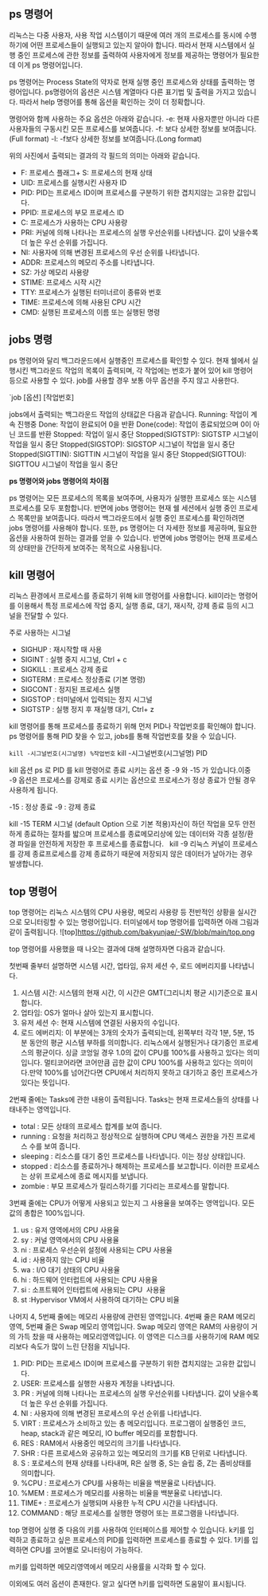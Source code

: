 ## ps 명령어 
리눅스는 다중 사용자, 사용 작업 시스템이기 때문에 여러 개의 프로세스를 동시에 수행하기에 어떤 프로세스들이 실행되고 있는지 알아야 합니다.
따라서 현재 시스템에서 실행 중인 프로세스에 관한 정보를 출력하여 사용자에게 정보를 제공하는 명령어가 필요한데 이게 ps 명령어입니다.

ps 명령어는 Process State의 약자로 현재 실행 중인 프로세스와 상태를 출력하는 명령어입니다. 
ps명령어의 옵션은 시스템 계열마다 다른 표기법 및 출력을 가지고 있습니다. 
따라서 help 명령어를 통해 옵션을 확인하는 것이 더 정확합니다.

명령어와 함께 사용하는 주요 옵션은 아래와 같습니다.
-e: 현재 사용자뿐만 아니라 다른 사용자들의 구동시킨 모든 프로세스를 보여줍니다. 
-f: 보다 상세한 정보를 보여줍니다. (Full format)
-l: -f보다 상세한 정보를 보여줍니다.(Long format)

위의 사진에서 출력되는 결과의 각 필드의 의미는 아래와 같습니다.
+ F: 프로세스 플래그+ S: 프로세스의 현재 상태
+ UID: 프로세스를 실행시킨 사용자 ID
+ PID: PID는 프로세스 ID이며 프로세스를 구분하기 위한 겹치지않는 고유한 값입니다.
+ PPID: 프로세스의 부모 프로세스 ID
+ C: 프로세스가 사용하는 CPU 사용량
+ PRI: 커널에 의해 나타나는 프로세스의 실행 우선순위를 나타냅니다. 값이 낮을수록 더 높은 우선 순위를 가집니다.
+ NI: 사용자에 의해 변경된 프로세스의 우선 순위를 나타냅니다.
+ ADDR: 프로세스의 메모리 주소를 나타냅니다.
+ SZ: 가상 메모리 사용량
+ STIME: 프로세스 시작 시간
+ TTY: 프로세스가 실행된 터미너르이 종류와 번호
+ TIME: 프로세스에 의해 사용된 CPU 시간
+ CMD: 실행된 프로세스의 이름 또는 실행된 명령


## jobs 명령
ps 명령어와 달리 백그라운드에서 실행중인 프로세스를 확인할 수 있다. 현재 쉘에서 실행시킨 백그라운드 작업의 목록이 출력되며, 각 작업에는 번호가 붙어 있어 kill 명령어 등으로 사용할 수 있다. job를 사용할 경우 보통 아무 옵션을 주지 않고 사용한다.

`job [옵션] [작업번호]

jobs에서 출력되는 백그라운드 작업의 상태값은 다음과 같습니다.
Running: 작업이 계속 진행중
Done: 작업이 완료되어 0을 반환
Done(code): 작업이 종료되었으며 0이 아닌 코드를 반환
Stopped: 작업이 일시 중단
Stopped(SIGTSTP): SIGTSTP 시그널이 작업을 일시 중단
Stopped(SIGSTOP): SIGSTOP 시그널이 작업을 일시 중단
Stopped(SIGTTIN): SIGTTIN 시그널이 작업을 일시 중단
Stopped(SIGTTOU): SIGTTOU 시그널이 작업을 일시 중단

**ps 명령어와 jobs 명령어의 차이점**

ps 명령어는 모든 프로세스의 목록을 보여주며, 사용자가 실행한 프로세스 또는 시스템 프로세스를 모두 포함합니다. 반면에 jobs 명령어는 현재 쉘 세션에서 실행 중인 프로세스 목록만을 보여줍니다. 따라서 백그라운드에서 실행 중인 프로세스를 확인하려면 jobs 명령어를 사용해야 합니다.
또한, ps 명령어는 더 자세한 정보를 제공하며, 필요한 옵션을 사용하여 원하는 결과를 얻을 수 있습니다. 반면에 jobs 명령어는 현재 프로세스의 상태만을 간단하게 보여주는 목적으로 사용됩니다.


## kill 명령어
리눅스 환경에서 프로세스를 종료하기 위해 kill 명령어를 사용합니다. kill이라는 명령어를 이용해서 특정 프로세스에 작업 중지, 실행 종료, 대기, 재시작, 강제 종료 등의 시그널을 전달할 수 있다.

주로 사용하는 시그널
+ SIGHUP : 재시작할 때 사용
+ SIGINT : 실행 중지 시그널, Ctrl + c
+ SIGKILL : 프로세스 강제 종료
+ SIGTERM : 프로세스 정상종료 (기본 명령)
+ SIGCONT : 정지된 프로세스 실행
+ SIGSTOP : 터미널에서 입력되는 정지 시그널
+ SIGTSTP : 실행 정지 후 재실행 대기, Ctrl+ z

kill 명령어를 통해 프로세스를 종료하기 위해 먼저 PID나 작업번호를 확인해야 합니다.
ps 명령어를 통해 PID 찾을 수 있고, jobs를 통해 작업번호를 찾을 수 있습니다.

` kill -시그널번호(시그널명) %작업번호
` kill -시그널번호(시그널명) PID

kill 옵션
ps 로 PID 를 kill 명령어로 종료 시키는 옵션 중 -9 와 -15 가 있습니다.이중 -9 옵션은 프로세스를 강제로 종료 시키는 옵션으로 프로세스가 정상 종료가 안될 경우 사용하게 됩니다. 

-15 : 정상 종료 
-9 : 강제 종료

kill -15 <PID>
TERM 시그널 (default Option 으로 기본 적용)자신이 하던 작업을 모두 안전하게 종료하는 절차를 밟으며 프로세스를 종료메모리상에 있는 데이터와 각종 설정/환경 파일을 안전하게 저장한 후 프로세스를 종료합니다.
 
kill -9 <PID>
리눅스 커널이 프로세스를 강제 종료프로세스를 강제 종료하기 때문에 저장되지 않은 데이터가 날아가는 경우 발생합니다.


## top 명령어
top 명령어는 리눅스 시스템의 CPU 사용량, 메모리 사용량 등 전반적인 상황을 실시간으로 모니터링할 수 있는 명령어입니다.
터미널에서 top 명령어를 입력하면 아래 그림과 같이 출력됩니다.
![top]https://github.com/bakyunjae/-SW/blob/main/top.png

top 명령어를 사용했을 때 나오는 결과에 대해 설명하자면 다음과 같습니다.

첫번째 줄부터 설명하면 시스템 시간, 업타임, 유저 세션 수, 로드 에버리지를 나타냅니다.
1. 시스템 시간: 시스템의 현재 시간, 이 시간은 GMT(그리니치 평균 시)기준으로 표시합니다.
2. 업타임: OS가 얼마나 살아 있는지 표시합니다.
3. 유저 세션 수: 현재 시스템에 연결된 사용자의 수입니다.
4. 로드 에버리지: 이 부분에는 3개의 숫자가 출력되는데, 왼쪽부터 각각 1분, 5분, 15분 동안의 평균 시스템 부하를 의미합니다.
리눅스에서 실행된거나 대기중인 프로세스의 평균이다. 싱글 코엉일 경우 1.0의 값이 CPU를 100%를 사용하고 있다는 의미입니다.
멀티코어라면 코어만큼 곱한 값이 CPU 100%를 사용하고 있다는 의미이다.만약 100%를 넘어간다면 CPU에서 처리하지 못하고 대기하고 중인 프로세스가 있다는 뜻입니다.

2번째 줄에는 Tasks에 관한 내용이 출력됩니다. Tasks는 현재 프로세스들의 상태를 나태내주는 영역입니다. 
+ total : 모든 상태의 프로세스 합계를 보여 줍니다.
+ running : 요청을 처리하고 정상적으로 실행하며 CPU 액세스 권한을 가진 프로세스 수를 보여 줍니다.
+ sleeping : 리소스를 대기 중인 프로세스를 나타냅니다. 이는 정상 상태입니다.
+ stopped : 리소스를 종료하거나 해제하는 프로세스를 보고합니다. 이러한 프로세스는 상위 프로세스에 종료 메시지를 보냅니다.
+ zombie : 부모 프로세스가 릴리스하기를 기다리는 프로세스를 말합니다.

3번째 줄에는 CPU가 어떻게 사용되고 있는지 그 사용율을 보여주는 영역입니다. 모든 값의 총합은 100%입니다.
1. us : 유저 영역에서의 CPU 사용율 
2. sy : 커널 영역에서의 CPU 사용율 
3. ni : 프로세스 우선순위 설정에 사용되는 CPU 사용율
4. id : 사용하지 않는 CPU 비율
5. wa : I/O 대기 상태의 CPU 사용율
6. hi : 하드웨어 인터럽트에 사용되는 CPU 사용율
7. si : 소프트웨어 인터럽트에 사용되는 CPU  사용율
8. st :Hypervisor VM에서 사용하여 대기하는 CPU 비율

나머지 4, 5번째 줄에는 메모리 사용량에 관련된 영역입니다. 4번째 줄은 RAM 메모리 영역, 5번쨰 줄은 Swap 메모리 영역입니다.
Swap 메모리 영역은 RAM의 사용량이 거의 가득 찼을 때 사용하는 메모리영역입니다. 이 영역은 디스크를 사용하기에 RAM 메모리보다 속도가 많이 느린 단점을 지닙니다.
1. PID: PID는 프로세스 ID이며 프로세스를 구분하기 위한 겹치지않는 고유한 값입니다.
2. USER: 프로세스를 실행한 사용자 계정을 나타냅니다.
3. PR : 커널에 의해 나타나는 프로세스의 실행 우선순위를 나타냅니다. 값이 낮을수록 더 높은 우선 순위를 가집니다.
4. NI : 사용자에 의해 변경된 프로세스의 우선 순위를 나타냅니다.
5. VIRT : 프로세스가 소비하고 있는 총 메모리입니다. 프로그램이 실행중인 코드, heap, stack과 같은 메모리, IO buffer 메모리를 포함합니다.
6. RES : RAM에서 사용중인 메모리의 크기를 나타냅니다.
7. SHR : 다른 프로세스와 공유하고 있는 메모리의 크기를 KB 단위로 나타냅니다.
8. S : 포로세스의 현재 상태를 나타내며, R은 실행 중, S는 슬립 중, Z는 좀비상태를 의미합니다.
9. %CPU : 프로세스가 CPU를 사용하는 비율을 백분율로 나타냅니다. 
10. %MEM : 프로세스가 메모리를 사용하는 비율을 백분율로 나타냅니다.
11. TIME+ : 프로세스가 실행되며 사용한 누적 CPU 시간을 나타냅니다.
12. COMMAND : 해당 프로세스를 실행한 명령어 또는 프로그램을 나타냅니다.

top 명령어 실행 중 다음의 키를 사용하여 인터페이스를 제어할 수 있습니다. 
k키를 입력하고 종료하고 싶은 프로세스의 PID를 입력하면 프로세스를 종료할 수 있다.
1키를 입력하면 CPU를 코어별로 모니터링이 가능하다.

m키를 입력하면 메모리영역에서 메모리 사용률을 시각화 할 수 있다.

이외에도 여러 옵션이 존재한다. 알고 싶다면 h키를 입력하면 도움말이 표시됩니다.





